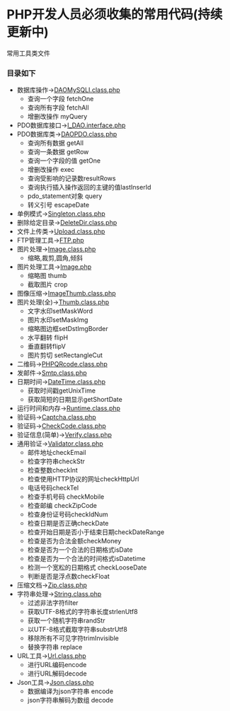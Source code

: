# PHP开发人员必须收集的常用代码(持续更新中)
常用工具类文件
### 目录如下


- 数据库操作→[DAOMySQLI.class.php](https://github.com/flowstone/PHPToolCode/blob/master/DAO/DAOMySQLI.class.php)
  - 查询一个字段 fetchOne
  - 查询所有字段 fetchAll
  - 增删改操作 myQuery
- PDO数据库接口→[I_DAO.interface.php](https://github.com/flowstone/PHPToolCode/blob/master/DAO/I_DAO.interface.php)
- PDO数据库类→[DAOPDO.class.php](https://github.com/flowstone/PHPToolCode/blob/master/DAO/DAOPDO.class.php)  
  - 查询所有数据 getAll
  - 查询一条数据 getRow
  - 查询一个字段的值 getOne
  - 增删改操作 exec
  - 查询受影响的记录数resultRows
  - 查询执行插入操作返回的主键的值lastInserId
  - pdo_statement对象 query
  - 转义引号 escapeDate
- 单例模式→[Singleton.class.php](https://github.com/flowstone/PHPToolCode/blob/master/DesignPattern/Singleton.class.php)
- 删除给定目录→[DeleteDir.class.php](https://github.com/flowstone/PHPToolCode/blob/master/File/DeleteDir.class.php)
- 文件上传类→[Upload.class.php](https://github.com/flowstone/PHPToolCode/blob/master/File/Upload.class.php)
- FTP管理工具→[FTP.php](https://github.com/flowstone/PHPToolCode/blob/master/FTP/FTP.php)
- 图片处理→[Image.class.php](https://github.com/flowstone/PHPToolCode/blob/master/Image/Image.class.php)
  - 缩略,裁剪,圆角,倾斜
- 图片处理工具→[Image.php](https://github.com/flowstone/PHPToolCode/blob/master/Image/Image.php)
  - 缩略图 thumb
  - 截取图片 crop
- 图像压缩→[ImageThumb.class.php](https://github.com/flowstone/PHPToolCode/blob/master/Image/ImageThumb.class.php)
- 图片处理(全)→[Thumb.class.php](https://github.com/flowstone/PHPToolCode/blob/master/Image/Thumb.class.php)
  - 文字水印setMaskWord
  - 图片水印setMaskImg
  - 缩略图边框setDstImgBorder
  - 水平翻转 flipH
  - 垂直翻转flipV
  - 图片剪切 setRectangleCut
- 二维码→[PHPQRcode.class.php](https://github.com/flowstone/PHPToolCode/blob/master/PHPQRCode/PHPQRcode.class.php)
- 发邮件→[Smtp.class.php](https://github.com/flowstone/PHPToolCode/blob/master/SMTP/Smtp.class.php)
- 日期时间→[DateTime.class.php](https://github.com/flowstone/PHPToolCode/blob/master/Time/DateTime.class.php)
  - 获取时间戳getUnixTime
  - 获取简短的日期显示getShortDate
- 运行时间和内存→[Runtime.class.php](https://github.com/flowstone/PHPToolCode/blob/master/Time/Runtime.class.php)
- 验证码→[Captcha.class.php](https://github.com/flowstone/PHPToolCode/blob/master/Verify/Captcha.class.php)
- 验证码→[CheckCode.class.php](https://github.com/flowstone/PHPToolCode/blob/master/Verify/CheckCode.class.php)
- 验证信息(简单)→[Verify.class.php](https://github.com/flowstone/PHPToolCode/blob/master/Verify/Verify.class.php)
- 通用验证→[Validator.class.php](https://github.com/flowstone/PHPToolCode/blob/master/Verify/Validator.class.php)
  - 邮件地址checkEmail
  - 检查字符串checkStr
  - 检查整数checkInt
  - 检查使用HTTP协议的网址checkHttpUrl
  - 电话号码checkTel
  - 检查手机号码 checkMobile
  - 检查邮编 checkZipCode
  - 检查身份证号码checkIdNum
  - 检查日期是否正确checkDate
  - 检查开始日期是否小于结束日期checkDateRange
  - 检查是否为合法金额checkMoney
  - 检查是否为一个合法的日期格式isDate
  - 检查是否为一个合法的时间格式isDatetime
  - 检测一个宽松的日期格式 checkLooseDate
  - 判断是否是浮点数checkFloat
- 压缩文档→[Zip.class.php](https://github.com/flowstone/PHPToolCode/blob/master/ZIP/Zip.class.php)
- 字符串处理→[String.class.php](https://github.com/flowstone/PHPToolCode/blob/master/Other/String.class.php)
  - 过滤非法字符filter
  - 获取UTF-8格式的字符串长度strlenUtf8
  - 获取一个随机字符串randStr
  - 以UTF-8格式截取字符串substrUtf8
  - 移除所有不可见字符trimInvisible
  - 替换字符串 replace
- URL工具→[Url.class.php](https://github.com/flowstone/PHPToolCode/blob/master/Other/Url.class.php)
  - 进行URL编码encode
  - 进行URL解码decode
- Json工具→[Json.class.php](https://github.com/flowstone/PHPToolCode/blob/master/Other/Json.class.php)
  - 数据编译为json字符串 encode
  - json字符串解码为数组 decode
